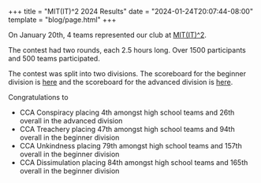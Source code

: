 +++
title = "MIT(IT)^2 2024 Results"
date = "2024-01-24T20:07:44-08:00"
template = "blog/page.html"
+++

On January 20th, 4 teams represented our club at [MIT(IT)^2](https://mitit.org/).

The contest had two rounds, each 2.5 hours long. Over 1500 participants and 500 teams participated.

The contest was split into two divisions. The scoreboard for the beginner division is [here](https://mitit.org/Contest/ViewScoreboard/combined-2024?cid_2=beginner-2024) and the scoreboard for the advanced division is [here](https://mitit.org/Contest/ViewScoreboard/combined-2024?cid_2=advanced-2024).

Congratulations to
* CCA Conspiracy placing 4th amongst high school teams and 26th overall in the advanced division
* CCA Treachery placing 47th amongst high school teams and 94th overall in the beginner division
* CCA Unkindness placing 79th amongst high school teams and 157th overall in the beginner division
* CCA Dissimulation placing 84th amongst high school teams and 165th overall in the beginner division
